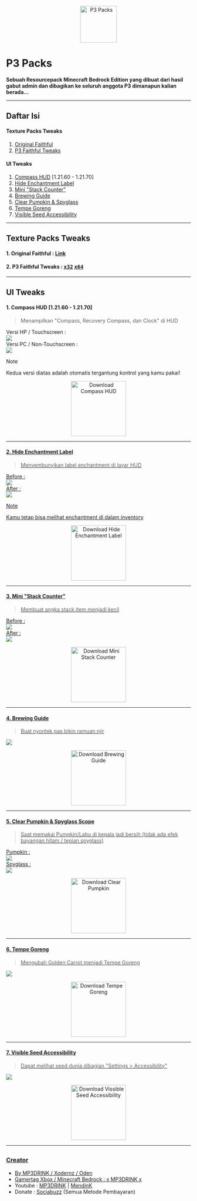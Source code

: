 <p align="center"><a href=https://github.com/Xodernz/P3-Pack><img src=/Images/p3icon.png alt="P3 Packs" height="100"></a></p>

# P3 Packs
**Sebuah Resourcepack Minecraft Bedrock Edition yang dibuat dari hasil gabut admin dan dibagikan ke seluruh anggota P3 dimanapun kalian berada...**
<hr>

## Daftar Isi
#### Texture Packs Tweaks
1. [Original Faithful](#1-original-faithful--link)
2. [P3 Faithful Tweaks](#2-p3-faithful-tweaks--x32-x64)
#### UI Tweaks
1. [Compass HUD](#1-compass-hud-12160---12170) [1.21.60 - 1.21.70]
2. [Hide Enchantment Label](#2-hide-enchantment-label)
3. [Mini "Stack Counter"](#3-mini-stack-counter)
4. [Brewing Guide](#4-brewing-guide)
5. [Clear Pumpkin & Spyglass](#5-clear-pumpkin--spyglass-scope)
6. [Tempe Goreng](#6-tempe-goreng)
7. [Visible Seed Accessibility](#7-visible-seed-accessibility)
<hr>

## Texture Packs Tweaks
#### 1. Original Faithful : [Link](https://faithfulpack.net/)
#### 2. P3 Faithful Tweaks : [<kbd>x32</kbd>](https://github.com/Xodernz/P3-Pack/releases/download/all/P3.Faithfull.Tweaks.32x.mcpack) [<kbd>x64</kbd>](https://github.com/Xodernz/P3-Pack/releases/download/all/P3.Faithfull.Tweaks.64x.mcpack)
<hr>

## UI Tweaks
#### 1. Compass HUD [1.21.60 - 1.21.70]
>Menampilkan "Compass, Recovery Compass, dan Clock" di HUD

Versi HP / Touchscreen :\
![](/Images/compass%20ts.png)\
Versi PC / Non-Touchscreen :\
![](/Images/compass%20non%20ts.png)
>[!Note]
>Kedua versi diatas adalah otomatis tergantung kontrol yang kamu pakai!
<p align="center"> <a href=https://github.com/Xodernz/P3-Pack/releases/download/all/P3.Compass.HUD.mcpack><img src=/Images/dlbtn.png alt="Download Compass HUD" width="150"></p>
<hr>

#### 2. Hide Enchantment Label
>Menyembunyikan label enchantment di layar HUD

Before :\
![](/Images/Hide%20Enchant%20Before.png)\
After :\
![](/Images/Hide%20Enchant%20After.png)
>[!Note]
>Kamu tetap bisa melihat enchantment di dalam inventory
<p align="center"><a href=https://github.com/Xodernz/P3-Pack/releases/download/all/Hide.Enchant.mcpack><img src=/Images/dlbtn.png alt="Download Hide Enchantment Label" width="150"></p>
<hr>

#### 3. Mini "Stack Counter"
>Membuat angka stack item menjadi kecil

Before :\
![](/Images/Stk%20Count%20B.png)\
After :\
![](/Images/Stk%20Count%20A.png)
<p align="center"><a href=https://github.com/Xodernz/P3-Pack/releases/download/all/mini.stack.counter.mcpack><img src=/Images/dlbtn.png alt="Download Mini Stack Counter" width="150"></p>
<hr>

#### 4. Brewing Guide
>Buat nyontek pas bikin ramuan njir

![](/Images/Brew%20Guide.png)
<p align="center"><a href=https://github.com/Xodernz/P3-Pack/releases/download/all/Brewing.Guide.mcpack><img src=/Images/dlbtn.png alt="Download Brewing Guide" width="150"></p>
<hr>

#### 5. Clear Pumpkin & Spyglass Scope
>Saat memakai Pumpkin/Labu di kepala jadi bersih (tidak ada efek bayangan hitam / tepian spyglass)

Pumpkin :\
![](/Images/Pumpkin.png)\
Spyglass :\
![](/Images/Spyglass.png)
<p align="center"><a href=https://github.com/Xodernz/P3-Pack/releases/download/all/Clear.Pumpkin.Spyglass.mcpack><img src=/Images/dlbtn.png alt="Download Clear Pumpkin" width="150"></p>
<hr>

#### 6. Tempe Goreng
>Mengubah Golden Carrot menjadi Tempe Goreng

![](/Images/Tempegoreng.png)
<p align="center"><a href=https://github.com/Xodernz/P3-Pack/releases/download/Tempe-Goreng/Tempe.Goreng.mcpack><img src=/Images/dlbtn.png alt="Download Tempe Goreng" width="150"></p>
<hr>

#### 7. Visible Seed Accessibility
>Dapat melihat seed dunia dibagian "Settings > Accessibility"

![](/Images/seedvis.png)
<p align="center"><a href=https://github.com/Xodernz/P3-Pack/releases/download/visible-seed/Visual.Seed.Accessibility.mcpack><img src=/Images/dlbtn.png alt="Download Vissible Seed Accessibility" width="150"></p>
<hr>

##
  
### Creator
- By MP3DRINK / Xodernz / Oden
- Gamertag Xbox / Minecraft Bedrock : [x MP3DRINK x](https://www.xbox.com/id-ID/play/user/x%20MP3DRINK%20x)
- Youtube : [MP3DRINK](https://youtube.com/@mp3drink?si=6Ti0AEUtgduGYtDA) | [MendinK](https://youtube.com/@mendink?si=tUJw6PHADkaFqCWe)
- Donate : [Sociabuzz](https://sociabuzz.com/mp3drink/tribe) (Semua Metode Pembayaran)
